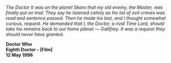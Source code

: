 _The Doctor_ _It was on the planet Skaro that my old enemy, the Master, was finally put on trial. They say he listened calmly as his list of evil crimes was read and sentence passed. Then he made his last, and I thought somewhat curious, request. He demanded that I, the Doctor, a rival Time Lord, should take his remains back to our home planet — Gallifrey. It was a request they should never have granted._

**Doctor Who  
Eighth Doctor - [Film]  
12 May 1996**